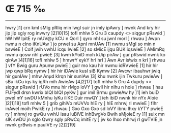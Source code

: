 # Œ 715 ‰
---
hwry ]1] crn kml sMig pRIiq min lwgI suir jn imly ipAwry ] nwnk
And kry hir jip jip sgly rog invwry ]2]10]15]
tofI mhlw 5 Gru 3 caupdy
<> siqgur pRswid ]
hW hW lpitE ry mUV@y kCU n QorI ] qyro nhI su jwnI morI ] rhwau ] Awpn
rwmu n cIno iKnUAw ] jo prweI su ApnI mnUAw ]1] nwmu sMgI so min n
bswieE ] Coif jwih vwhU icqu lwieE ]2] so sMicE ijqu BUK iqswieE ]
AMimRq nwmu qosw nhI pwieE ]3] kwm k®oiD moh kUip pirAw ] gur pRswid
nwnk ko qirAw ]4]1]16] tofI mhlw 5 ] hmwrY eykY hrI hrI ] Awn
Avr is\wix n krI ] rhwau ] vfY Bwig guru Apunw pwieE ] guir mo kau
hir nwmu idRVwieE ]1] hir hir jwp qwp bRq nymw ] hir hir iDAwie
kusl siB Kymw ]2] Awcwr ibauhwr jwiq hir gunIAw ] mhw Anµd kIrqn
hir sunIAw ]3] khu nwnk ijin Twkuru pwieAw ] sBu ikCu iqs ky igRh
mih AwieAw ]4]2]17]
tofI mhlw 5 Gru 4 dupdy
<> siqgur pRswid ]
rUVo mnu hir rMgo loVY ] gwlI hir nIhu n hoie ] rhwau ] hau FUFydI drsn
kwrix bIQI bIQI pyKw ] gur imil Brmu gvwieAw hy ]1] ieh buiD pweI mY
swDU kMnhu lyKu iliKE Duir mwQY ] ieh ibiD nwnk hir nYx Aloie
]2]1]18] tofI mhlw 5 ] grib gihlVo mUVVo hIE ry ] hIE mhrwj rI
mwieE ] fIhr inAweI moih PwikE ry ] rhwau ] Gxo Gxo Gxo sd loVY
ibnu lhxy kYTY pwieE ry ] mhrwj ro gwQu vwhU isau luBiVE inhBwgVo Bwih
sMjoieE ry ]1] suix mn sIK swDU jn sglo Qwry sgly pRwCq imitE ry ]
jw ko lhxo mhrwj rI gwTVIE jn nwnk grBwis n pauiVE ry
]2]2]19]
####
